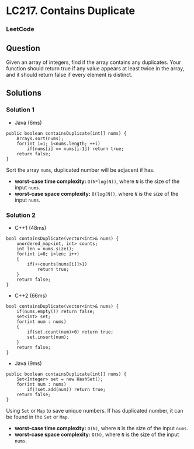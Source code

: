 # LC217. Contains Duplicate

### LeetCode

## Question

Given an array of integers, find if the array contains any duplicates. Your function should return true if any value appears at least twice in the array, and it should return false if every element is distinct.

## Solutions

### Solution 1

* Java (6ms)
```
public boolean containsDuplicate(int[] nums) {
    Arrays.sort(nums);
    for(int i=1; i<nums.length; ++i)
        if(nums[i] == nums[i-1]) return true;
    return false;
}
```

Sort the array `nums`, duplicated number will be adjacent if has.

* **worst-case time complexity:** `O(N*log(N))`, where `N` is the size of the input `nums`.
* **worst-case space complexity:** `O(log(N))`, where `N` is the size of the input `nums`.

### Solution 2

* C++1 (48ms)
```
bool containsDuplicate(vector<int>& nums) {
    unordered_map<int, int> counts;
    int len = nums.size();
    for(int i=0; i<len; i++)
    {
        if(++counts[nums[i]]>1)
            return true;
    }
    return false;
}
```

* C++2 (66ms)
```
bool containsDuplicate(vector<int>& nums) {
    if(nums.empty()) return false;
    set<int> set;
    for(int num : nums)
    {
        if(set.count(num)>0) return true;
        set.insert(num);
    }
    return false;
}
```

* Java (9ms)
```
public boolean containsDuplicate(int[] nums) {
    Set<Integer> set = new HashSet();
    for(int num : nums)
        if(!set.add(num)) return true;
    return false;
}
```

Using `Set` or `Map` to save unique numbers. If has duplicated number, it can be found in the `Set` or `Map`.

* **worst-case time complexity:** `O(N)`, where `N` is the size of the input `nums`.
* **worst-case space complexity:** `O(N)`, where `N` is the size of the input `nums`.
